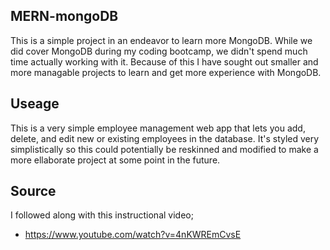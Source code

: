 ## MERN-mongoDB

This is a simple project in an endeavor to learn more MongoDB. While we did cover MongoDB during my coding bootcamp, we didn't spend much time actually working with it. Because of this I have sought out smaller and more managable projects to learn and get more experience with MongoDB.

## Useage

This is a very simple employee management web app that lets you add, delete, and edit new or existing employees in the database. It's styled very simplistically so this could potentially be reskinned and modified to make a more ellaborate project at some point in the future.

## Source

I followed along with this instructional video;

-   https://www.youtube.com/watch?v=4nKWREmCvsE
